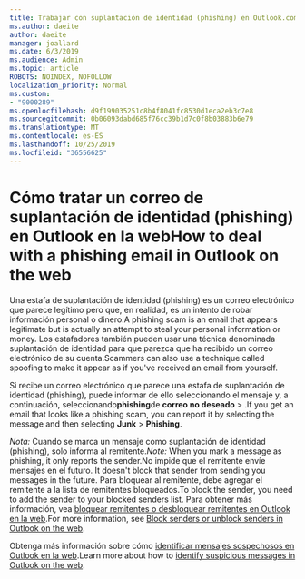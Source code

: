 ```yaml
---
title: Trabajar con suplantación de identidad (phishing) en Outlook.com
ms.author: daeite
author: daeite
manager: joallard
ms.date: 6/3/2019
ms.audience: Admin
ms.topic: article
ROBOTS: NOINDEX, NOFOLLOW
localization_priority: Normal
ms.custom:
- "9000289"
ms.openlocfilehash: d9f199035251c8b4f8041fc8530d1eca2eb3c7e8
ms.sourcegitcommit: 0b06093dabd685f76cc39b1d7c0f8b03883b6e79
ms.translationtype: MT
ms.contentlocale: es-ES
ms.lasthandoff: 10/25/2019
ms.locfileid: "36556625"
---
```

# <a name="how-to-deal-with-a-phishing-email-in-outlook-on-the-web"></a><span data-ttu-id="f5c42-102">Cómo tratar un correo de suplantación de identidad (phishing) en Outlook en la web</span><span class="sxs-lookup"><span data-stu-id="f5c42-102">How to deal with a phishing email in Outlook on the web</span></span>

<span data-ttu-id="f5c42-103">Una estafa de suplantación de identidad (phishing) es un correo electrónico que parece legítimo pero que, en realidad, es un intento de robar información personal o dinero.</span><span class="sxs-lookup"><span data-stu-id="f5c42-103">A phishing scam is an email that appears legitimate but is actually an attempt to steal your personal information or money.</span></span> <span data-ttu-id="f5c42-104">Los estafadores también pueden usar una técnica denominada suplantación de identidad para que parezca que ha recibido un correo electrónico de su cuenta.</span><span class="sxs-lookup"><span data-stu-id="f5c42-104">Scammers can also use a technique called spoofing to make it appear as if you've received an email from yourself.</span></span>

<span data-ttu-id="f5c42-105">Si recibe un correo electrónico que parece una estafa de suplantación de identidad (phishing), puede informar de ello seleccionando el mensaje y, a continuación, seleccionando**phishing**de **correo no deseado** > .</span><span class="sxs-lookup"><span data-stu-id="f5c42-105">If you get an email that looks like a phishing scam, you can report it by selecting the message and then selecting **Junk** > **Phishing**.</span></span>

<span data-ttu-id="f5c42-106">*Nota:* Cuando se marca un mensaje como suplantación de identidad (phishing), solo informa al remitente.</span><span class="sxs-lookup"><span data-stu-id="f5c42-106">*Note:* When you mark a message as phishing, it only reports the sender.</span></span><span data-ttu-id="f5c42-107">No impide que el remitente envíe mensajes en el futuro.</span><span class="sxs-lookup"><span data-stu-id="f5c42-107"> It doesn't block that sender from sending you messages in the future.</span></span> <span data-ttu-id="f5c42-108">Para bloquear al remitente, debe agregar el remitente a la lista de remitentes bloqueados.</span><span class="sxs-lookup"><span data-stu-id="f5c42-108">To block the sender, you need to add the sender to your blocked senders list.</span></span> <span data-ttu-id="f5c42-109">Para obtener más información, vea [bloquear remitentes o desbloquear remitentes en Outlook en la web](https://support.office.com/article/9bf812d4-6995-4d19-901a-76d6e26939b0).</span><span class="sxs-lookup"><span data-stu-id="f5c42-109">For more information, see [Block senders or unblock senders in Outlook on the web](https://support.office.com/article/9bf812d4-6995-4d19-901a-76d6e26939b0).</span></span>

<span data-ttu-id="f5c42-110">Obtenga más información sobre cómo [identificar mensajes sospechosos en Outlook en la web](https://support.office.com/article/3d44102b-6ce3-4f7c-a359-b623bec82206).</span><span class="sxs-lookup"><span data-stu-id="f5c42-110">Learn more about how to [identify suspicious messages in Outlook on the web](https://support.office.com/article/3d44102b-6ce3-4f7c-a359-b623bec82206).</span></span>